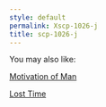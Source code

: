 ```yaml
---
style: default
permalink: Xscp-1026-j
title: scp-1026-j
---
```

You may also like:

[Motivation of Man](http://scp-wiki.net/motivation-of-man)

[Lost Time](http://scp-wiki.net/lost-time)
